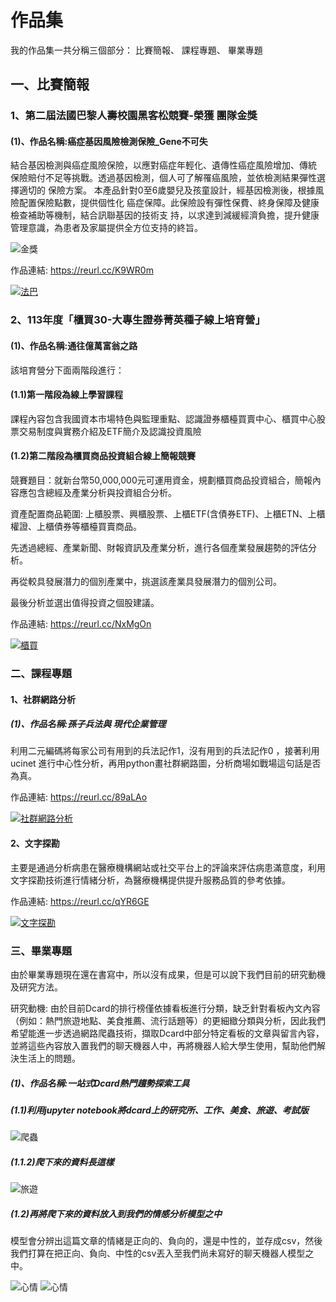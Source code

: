 # 作品集

我的作品集一共分稱三個部分：&nbsp;比賽簡報、&nbsp;課程專題、&nbsp;畢業專題


## 一、比賽簡報


### 1、第二屆法國巴黎人壽校園黑客松競賽-榮獲 **團隊金獎**

#### (1)、作品名稱:癌症基因風險檢測保險_Gene不可失

結合基因檢測與癌症風險保險，以應對癌症年輕化、遺傳性癌症風險增加、傳統 保險賠付不足等挑戰。透過基因檢測，個人可了解罹癌風險，並依檢測結果彈性選擇適切的 保險方案。 本產品針對0至6歲嬰兒及孩童設計，經基因檢測後，根據風險配置保險點數，提供個性化 癌症保障。此保險設有彈性保費、終身保障及健康檢查補助等機制，結合訊聯基因的技術支 持，以求達到減緩經濟負擔，提升健康管理意識，為患者及家屬提供全方位支持的終旨。


![金獎](金獎.png)

作品連結:
https://reurl.cc/K9WR0m


[![法巴](法巴.png)](癌症基因風險檢測保險_Gene不可失.pdf)


### 2、113年度「櫃買30-大專生證券菁英種子線上培育營」

#### (1)、作品名稱:通往億萬富翁之路

該培育營分下面兩階段進行：

#### (1.1)第一階段為線上學習課程 

課程內容包含我國資本市場特色與監理重點、認識證券櫃檯買賣中心、櫃買中心股票交易制度與實務介紹及ETF簡介及認識投資風險

#### (1.2)第二階段為櫃買商品投資組合線上簡報競賽

競賽題目：就新台幣50,000,000元可運用資金，規劃櫃買商品投資組合，簡報內容應包含總經及產業分析與投資組合分析。

資產配置商品範圍: 上櫃股票、興櫃股票、上櫃ETF(含債券ETF)、上櫃ETN、上櫃權證、上櫃債券等櫃檯買賣商品。


先透過總經、產業新聞、財報資訊及產業分析，進行各個產業發展趨勢的評估分析。

再從較具發展潛力的個別產業中，挑選該產業具發展潛力的個別公司。

最後分析並選出值得投資之個股建議。


作品連結:
https://reurl.cc/NxMgOn

[![櫃買](櫃買1.png)](櫃買中心比賽.pdf)


### 二、課程專題


#### 1、社群網路分析


##### (1)、作品名稱:孫子兵法與 現代企業管理


利用二元編碼將每家公司有用到的兵法記作1，沒有用到的兵法記作0 ，接著利用ucinet 進行中心性分析，再用python畫社群網路圖，分析商場如戰場這句話是否為真。

作品連結:
https://reurl.cc/89aLAo

[![社群網路分析](社群網路.png)](孫子兵法與現代企業管理1.pdf)

#### 2、文字探勘

主要是通過分析病患在醫療機構網站或社交平台上的評論來評估病患滿意度，利用文字探勘技術進行情緒分析，為醫療機構提供提升服務品質的參考依據。

作品連結:
https://reurl.cc/qYR6GE

[![文字探勘](文字探勘.png)](文字探勘導論課程專題企劃書第十三組.pptx(2).pdf)

### 三、畢業專題

由於畢業專題現在還在書寫中，所以沒有成果，但是可以說下我們目前的研究動機及研究方法。

研究動機:
由於目前Dcard的排行榜僅依據看板進行分類，缺乏針對看板內文內容（例如：熱門旅遊地點、美食推薦、流行話題等）的更細緻分類與分析，因此我們希望能進一步透過網路爬蟲技術，擷取Dcard中部分特定看板的文章與留言內容，並將這些內容放入置我們的聊天機器人中，再將機器人給大學生使用，幫助他們解決生活上的問題。

##### (1)、作品名稱:一站式Dcard熱門趨勢探索工具

##### (1.1)利用jupyter notebook將dcard上的研究所、工作、美食、旅遊、考試版
![爬蟲](爬蟲.png)

##### (1.1.2)爬下來的資料長這樣
![旅遊](旅遊.png)

##### (1.2)再將爬下來的資料放入到我們的情感分析模型之中

模型會分辨出這篇文章的情緒是正向的、負向的，還是中性的，並存成csv，然後我們打算在把正向、負向、中性的csv丟入至我們尚未寫好的聊天機器人模型之中。

![心情](心情.png)
![心情](心情(2).png)
